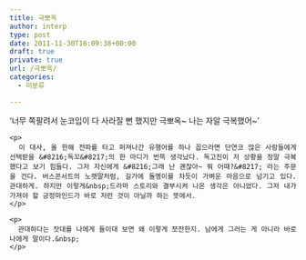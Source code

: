```yaml
---
title: 극뽀옥
author: interp
type: post
date: 2011-11-30T16:09:38+00:00
draft: true
private: true
url: /극뽀옥/
categories:
  - 미분류

---
```

<div>
  <div style="text-align: justify;">
    &#8216;너무 쪽팔려서 눈코입이 다 사라질 뻔 했지만 극뽀옥~ 나는 자알 극복했어~&#8217; </p> 
    
    <p>
      이 대사, 올 한해 전파를 타고 퍼져나간 유행어를 하나 꼽으라면 단연코 많은 사람들에게 선택받을 &#8216;독꼬&#8217;의 한 마디가 번뜩 생각났다. 독고진이 저 상황을 정말 극복했다고 보기 힘들다. 그저 자신에게 &#8216;그래 난 괜찮아~ 뭐 어때?&#8217; 라는 주문을 건다. 버스콘서트의 노랫말처럼, 길가에 돌멩이를 차듯이 가벼운 마음으로 넘기고 있다. 관대하게. 하지만 이렇게&nbsp;드라마 스토리와 결부시켜 나온 생각은 아니었다. 그저 내가 가져야 할 긍정마인드가 바로 저런 것이 아닐까 하는 뜻에서.
    </p>
    
    <p>
      관대하다는 잣대를 나에게 들이대 보면 왜 이렇게 쪼잔한지. 남에게 그러는 게 아니라 바로 나에게 말이다.&nbsp;
    </p>
  </div>
</div>